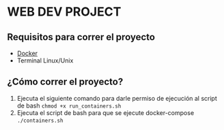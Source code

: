 # WEB DEV PROJECT
## Requisitos para correr el proyecto
- [Docker](https://www.docker.com/products/docker-desktop)
- Terminal Linux/Unix

## ¿Cómo correr el proyecto?
1. Ejecuta el siguiente comando para darle permiso de ejecución al script de bash 
`chmod +x run_containers.sh`
2. Ejecuta el script de bash para que se ejecute docker-compose 
`./containers.sh`

